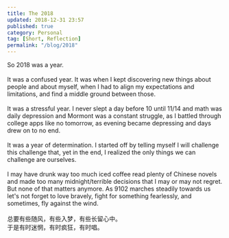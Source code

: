 ```yaml
---
title: The 2018
updated: 2018-12-31 23:57
published: true
category: Personal
tag: [Short, Reflection]
permalink: "/blog/2018"
---
```


So 2018 was a year.  <br><br>
It was a confused year. It was when I kept discovering new things about people and about myself, when I had to align my expectations and limitations, and find a middle ground between those.  <br><br>
It was a stressful year. I never slept a day before 10 until 11/14 and math was daily depression and Mormont was a constant struggle, as I battled through college apps like no tomorrow, as evening became depressing and days drew on to no end.  <br><br>
It was a year of determination. I started off by telling myself I will challenge this challenge that, yet in the end, I realized the only things we can challenge are ourselves.  <br><br>
I may have drunk way too much iced coffee read plenty of Chinese novels and made too many midnight/terrible decisions that I may or may not regret. But none of that matters anymore. As 9102 marches steadily towards us let's not forget to love bravely, fight for something fearlessly, and sometimes, fly against the wind.  <br><br>
总要有些随风，有些入梦，有些长留心中。  
于是有时迷惘，有时疯狂，有时唱。
